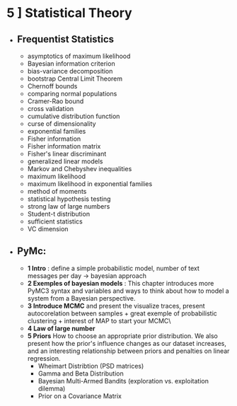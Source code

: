 # 5 ] Statistical Theory

- ## Frequentist Statistics
  - asymptotics of maximum likelihood 
  - Bayesian information criterion 
  - bias-variance decomposition 
  - bootstrap Central Limit Theorem 
  - Chernoff bounds 
  - comparing normal populations 
  - Cramer-Rao bound 
  - cross validation 
  - cumulative distribution function 
  - curse of dimensionality 
  - exponential families 
  - Fisher information 
  - Fisher information matrix 
  - Fisher's linear discriminant
  - generalized linear models 
  - Markov and Chebyshev inequalities 
  - maximum likelihood 
  - maximum likelihood in exponential families
  - method of moments 
  - statistical hypothesis testing
  - strong law of large numbers 
  - Student-t distribution 
  - sufficient statistics 
  - VC dimension



- ## PyMc:
  - **1 Intro** : define a simple probabilistic model, number of text messages per day -> bayesian approach
  - **2 Exemples of bayesian models** : This chapter introduces more PyMC3 syntax and variables and ways to think about how to model a system from a Bayesian perspective.
  - **3 Introduce MCMC** and present the visualize traces, present autocorelation between samples + great exemple of probabilistic clustering + interest of MAP to start your MCMC\
  - **4 Law of large number**
  - **5 Priors** How to choose an appropriate prior distribution. We also present how the prior's influence changes as our dataset increases, and an interesting relationship between priors and penalties on linear regression.  
     - Wheimart Distribtion (PSD matrices)
     - Gamma and Beta Distribution
     - Bayesian Multi-Armed Bandits (exploration vs. exploitation dilemma)
     - Prior on a Covariance Matrix
     
     

